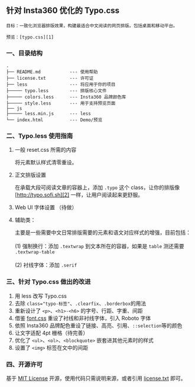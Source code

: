## 针对 Insta360 优化的 Typo.css

	目标：一致化浏览器排版效果，构建最适合中文阅读的网页排版。包括桌面和移动平台。

	预览：[typo.css][1]

### 一、目录结构  
    .
	├── README.md           --- 使用帮助
	├── license.txt         --- 许可证
	├── less                --- 将应用于你的项目
	├───── typo.less        --- 排版核心文件
	├───── colors.less      --- Insta360 品牌颜色库
	├───── style.less       --- 用于支持预览页面
	├── js
	├───── less.min.js      --- less
	└── index.html          --- Demo/预览


### 二、Typo.less 使用指南

1. 一般 reset.css 所需的内容
 
	将元素默认样式清零重设。

2. 正文排版设置

	在承载大段可阅读文章的容器上，添加 `.typo` 这个 class，让你的排版像 [http://typo.sofi.sh][2] 一样，让用户阅读起来更舒服。

3. Web UI 字体设置 （待做）

4. 辅助类：

	主要是一些需要中文日常排版需要的元素和语文对应样式的增强，目前包括： <br />    
	(1) 强制换行：添加 `.textwrap` 到文本所在的容器，如果是 `table` 测还需要 `.textwrap-table` <br />  
	(2) 衬线字体：添加 `.serif` <br />  

### 三、针对 Typo.css 做出的改进

1. 用 less 改写 Typo.css
2. 去除 `class="typo-标签"`、`.clearfix`、`.borderbox`的用法
3. 重新设计了 `<p>`、`<h1>-<h6>` 的字号、行距、字重、间距
4. 借鉴 [font.css][3] 重设了衬线和非衬线字体，引入 Roboto 字体
5. 依照 Insta360 品牌配色重设了链接、高亮、引用、`::selection`等的颜色
6. 让文字适配 4pt 栅格（待完善）
7. 优化了 `<ul>`、`<ol>`、`<blockquote>` 嵌套进其他元素时的样式
8. 设置了 `<img>` 标签在文中的间距

### 四、开源许可
基于 [MIT License][4] 开源，使用代码只需说明来源，或者引用 [license.txt][5] 即可。

[1]:	https://arashivision.github.io/typo.less/
[2]:	http://typo.sofi.sh
[3]:	https://github.com/zenozeng/fonts.css "Font.css"
[4]:	http://zh.wikipedia.org/wiki/MIT_License
[5]:	https://github.com/sofish/typo.css/blob/master/license.txt
